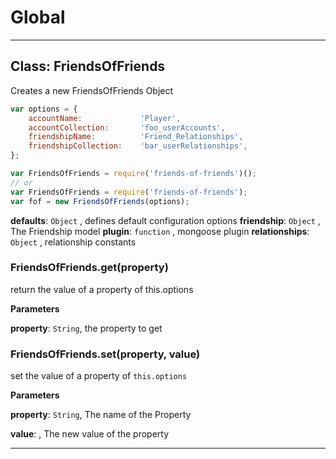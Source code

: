 # Global





* * *

## Class: FriendsOfFriends
Creates a new FriendsOfFriends Object
```javascript
var options = { 
    accountName:             'Player',
    accountCollection:       'foo_userAccounts',
    friendshipName:          'Friend_Relationships', 
    friendshipCollection:    'bar_userRelationships',
};

var FriendsOfFriends = require('friends-of-friends')();
// or
var FriendsOfFriends = require('friends-of-friends');
var fof = new FriendsOfFriends(options);
```

**defaults**: `Object` , defines default configuration options
**friendship**: `Object` , The Friendship model
**plugin**: `function` , mongoose plugin
**relationships**: `Object` , relationship constants
### FriendsOfFriends.get(property) 

return the value of a property of this.options

**Parameters**

**property**: `String`, the property to get


### FriendsOfFriends.set(property, value) 

set the value of a property of `this.options`

**Parameters**

**property**: `String`, The name of the Property

**value**: , The new value of the property




* * *










